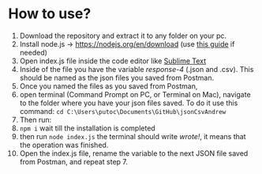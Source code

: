 # How to use?
1. Download the repository and extract it to any folder on your pc.
2. Install node.js -> https://nodejs.org/en/download (use [this guide](https://radixweb.com/blog/installing-npm-and-nodejs-on-windows-and-mac) if needed)
3. Open index.js file inside the code editor like [Sublime Text](https://www.sublimetext.com/) 
4. Inside of the file you have the variable *response-4* (.json and .csv). This should be named as the json files you saved from Postman.  
5. Once you named the files as you saved from Postman, 
6. open terminal (Command Prompt on PC, or Terminal on Mac), navigate to the folder where you have your json files saved. To do it use this command: `cd C:\Users\putoc\Documents\GitHub\jsonCsvAndrew`
7. Then run:
8. `npm i`  wait till the installation is completed
9. then run `node index.js` the terminal should write *wrote!*, it means that the operation was finished. 
10. Open the index.js file, rename the variable to the next JSON file saved from Postman, and repeat step 7. 

